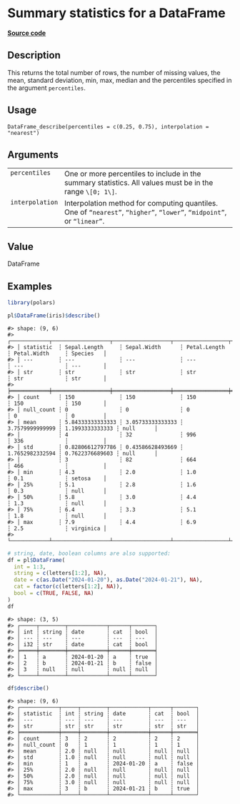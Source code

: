

# Summary statistics for a DataFrame

[**Source code**](https://github.com/pola-rs/r-polars/tree/main/R/dataframe__frame.R#L1633)

## Description

This returns the total number of rows, the number of missing values, the
mean, standard deviation, min, max, median and the percentiles specified
in the argument <code>percentiles</code>.

## Usage

<pre><code class='language-R'>DataFrame_describe(percentiles = c(0.25, 0.75), interpolation = "nearest")
</code></pre>

## Arguments

<table>
<tr>
<td style="white-space: nowrap; font-family: monospace; vertical-align: top">
<code id="DataFrame_describe_:_percentiles">percentiles</code>
</td>
<td>
One or more percentiles to include in the summary statistics. All values
must be in the range <code style="white-space: pre;">\[0; 1\]</code>.
</td>
</tr>
<tr>
<td style="white-space: nowrap; font-family: monospace; vertical-align: top">
<code id="DataFrame_describe_:_interpolation">interpolation</code>
</td>
<td>
Interpolation method for computing quantiles. One of
<code>“nearest”</code>, <code>“higher”</code>, <code>“lower”</code>,
<code>“midpoint”</code>, or <code>“linear”</code>.
</td>
</tr>
</table>

## Value

DataFrame

## Examples

``` r
library(polars)

pl$DataFrame(iris)$describe()
```

    #> shape: (9, 6)
    #> ┌────────────┬──────────────────┬──────────────────┬─────────────────┬─────────────────┬───────────┐
    #> │ statistic  ┆ Sepal.Length     ┆ Sepal.Width      ┆ Petal.Length    ┆ Petal.Width     ┆ Species   │
    #> │ ---        ┆ ---              ┆ ---              ┆ ---             ┆ ---             ┆ ---       │
    #> │ str        ┆ str              ┆ str              ┆ str             ┆ str             ┆ str       │
    #> ╞════════════╪══════════════════╪══════════════════╪═════════════════╪═════════════════╪═══════════╡
    #> │ count      ┆ 150              ┆ 150              ┆ 150             ┆ 150             ┆ 150       │
    #> │ null_count ┆ 0                ┆ 0                ┆ 0               ┆ 0               ┆ 0         │
    #> │ mean       ┆ 5.84333333333333 ┆ 3.05733333333333 ┆ 3.7579999999999 ┆ 1.1993333333333 ┆ null      │
    #> │            ┆ 4                ┆ 32               ┆ 996             ┆ 336             ┆           │
    #> │ std        ┆ 0.82806612797786 ┆ 0.43586628493669 ┆ 1.7652982332594 ┆ 0.7622376689603 ┆ null      │
    #> │            ┆ 3                ┆ 82               ┆ 664             ┆ 466             ┆           │
    #> │ min        ┆ 4.3              ┆ 2.0              ┆ 1.0             ┆ 0.1             ┆ setosa    │
    #> │ 25%        ┆ 5.1              ┆ 2.8              ┆ 1.6             ┆ 0.3             ┆ null      │
    #> │ 50%        ┆ 5.8              ┆ 3.0              ┆ 4.4             ┆ 1.3             ┆ null      │
    #> │ 75%        ┆ 6.4              ┆ 3.3              ┆ 5.1             ┆ 1.8             ┆ null      │
    #> │ max        ┆ 7.9              ┆ 4.4              ┆ 6.9             ┆ 2.5             ┆ virginica │
    #> └────────────┴──────────────────┴──────────────────┴─────────────────┴─────────────────┴───────────┘

``` r
# string, date, boolean columns are also supported:
df = pl$DataFrame(
  int = 1:3,
  string = c(letters[1:2], NA),
  date = c(as.Date("2024-01-20"), as.Date("2024-01-21"), NA),
  cat = factor(c(letters[1:2], NA)),
  bool = c(TRUE, FALSE, NA)
)
df
```

    #> shape: (3, 5)
    #> ┌─────┬────────┬────────────┬──────┬───────┐
    #> │ int ┆ string ┆ date       ┆ cat  ┆ bool  │
    #> │ --- ┆ ---    ┆ ---        ┆ ---  ┆ ---   │
    #> │ i32 ┆ str    ┆ date       ┆ cat  ┆ bool  │
    #> ╞═════╪════════╪════════════╪══════╪═══════╡
    #> │ 1   ┆ a      ┆ 2024-01-20 ┆ a    ┆ true  │
    #> │ 2   ┆ b      ┆ 2024-01-21 ┆ b    ┆ false │
    #> │ 3   ┆ null   ┆ null       ┆ null ┆ null  │
    #> └─────┴────────┴────────────┴──────┴───────┘

``` r
df$describe()
```

    #> shape: (9, 6)
    #> ┌────────────┬─────┬────────┬────────────┬──────┬───────┐
    #> │ statistic  ┆ int ┆ string ┆ date       ┆ cat  ┆ bool  │
    #> │ ---        ┆ --- ┆ ---    ┆ ---        ┆ ---  ┆ ---   │
    #> │ str        ┆ str ┆ str    ┆ str        ┆ str  ┆ str   │
    #> ╞════════════╪═════╪════════╪════════════╪══════╪═══════╡
    #> │ count      ┆ 3   ┆ 2      ┆ 2          ┆ 2    ┆ 2     │
    #> │ null_count ┆ 0   ┆ 1      ┆ 1          ┆ 1    ┆ 1     │
    #> │ mean       ┆ 2.0 ┆ null   ┆ null       ┆ null ┆ null  │
    #> │ std        ┆ 1.0 ┆ null   ┆ null       ┆ null ┆ null  │
    #> │ min        ┆ 1   ┆ a      ┆ 2024-01-20 ┆ a    ┆ false │
    #> │ 25%        ┆ 2.0 ┆ null   ┆ null       ┆ null ┆ null  │
    #> │ 50%        ┆ 2.0 ┆ null   ┆ null       ┆ null ┆ null  │
    #> │ 75%        ┆ 3.0 ┆ null   ┆ null       ┆ null ┆ null  │
    #> │ max        ┆ 3   ┆ b      ┆ 2024-01-21 ┆ b    ┆ true  │
    #> └────────────┴─────┴────────┴────────────┴──────┴───────┘
